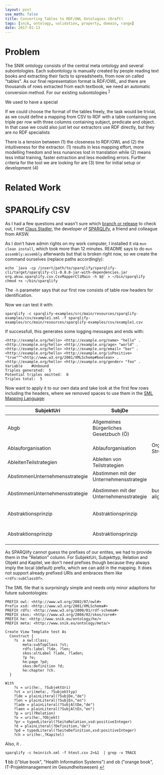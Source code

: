 ```yaml
---
layout: post
use_math: false
title: Converting Tables to RDF/OWL Ontologies (Draft)
tags: [snik, ontology, validation, property, domain, range]
date: 2017-01-13
---
```


# Problem
The SNIK ontology consists of the central meta ontology and several subontologies.
Each subontology is manually created by people reading text books and extracting their facts to spreadsheets, from now on called "tables".
As our final representation format is RDF/OWL, and there are thousands of rows extracted from each textbook, we need an automatic conversion method.
For our existing subontologies <sup name="a1">[1](#f1)</sup>





We used to have a special  

If we could choose the format of the tables freely, the task would be trivial, as we could define a mapping from CSV to RDF with a table containing one triple per row with three columns containing subject, predicate and object.
In that case we could also just let our extractors use RDF directly, but they are no RDF specialists

There is a tension between (1) the closeness to RDF/OWL and (2) the intuitiveness for the extractor.
(1) results in less mapping effort, more modelling freedom and less nunances lost in translation
while
(2) means less initial training, faster extraction and less modelling errors.
Further criteria for the tool we are looking for are (3) time for initial setup or development (4)

# Related Work

# SPARQLify CSV

As I had a few questions and wasn't sure which [branch or release](https://github.com/AKSW/Sparqlify) to check out, I met [Claus Stadler](http://aksw.org/ClausStadler.html), the developer of [SPARQLify](http://sparqlify.org/), a friend and colleague from AKSW.

As I don't have admin rights on my work computer, I installed it via `mvn clean install`, which took more than 12 minutes.
README says to do `mvn assembly:assembly` afterwards but that is broken right now, so we create the command ourselves (replace paths accordingly):

```
echo `java -cp /insert/path/to/sparqlify/sparqlify-cli/target/sparqlify-cli-0.8.0-jar-with-dependencies.jar org.aksw.sparqlify.csv.CsvMapperCliMain -h $@` > ~/bin/sparqlify
chmod +x ~/bin/sparqlify
```

The `-h` parameter says that our first row consists of table row headers for identification.

Now we can test it with:

```
sparqlify -c sparqlify-examples/src/main/resources/sparqlify-examples/csv/example1.sml -f sparqlify-examples/src/main/resources/sparqlify-examples/csv/example1.csv
```

If successfull, this generates some logging messages and ends with:

```
<http://example.org/hello> <http://example.org/name> "hello" .
<http://example.org/hello> <http://example.org/age> "world" .
<http://example.org/hello> <http://example.org/email> "bar" .
<http://example.org/hello> <http://example.org/isPositive> "true"^^<http://www.w3.org/2001/XMLSchema#boolean> .
<http://example.org/hello> <http://example.org/gender> "foo" .
Variable	#Unbound
Triples generated:	5
Potential triples omitted:	0
Triples total:	5
```

Now want to apply it to our own data and take look at the first few rows including the headers, where we removed spaces to use them in the [SML Mapping Language](http://sparqlify.org/smlLanguage):


| SubjektUri                     	| SubjDe                                  	| SubjEn                   	| SubjAltDe 	| SubjAltEn 	| Subjekttyp  	| Relation        	| Objekt               	| SeiteRelation 	| Definition                                        	| SeiteDefinition 	| Kapitel 	|
|--------------------------------	|-----------------------------------------	|--------------------------	|-----------	|-----------	|-------------	|-----------------	|----------------------	|---------------	|---------------------------------------------------	|-----------------	|---------	|
| Abgb                           	| Allgemeines Bürgerliches Gesetzbuch (Ö) 	|                          	| ABGB      	|           	| EntityType  	| rdfs:subClassOf 	| Gesetz               	|               	| Allgemeines Bürgerliches Gesetzbuch (Österreich). 	| Website;67      	| RECHT   	|
| Ablauforganisation             	| Ablauforganisation                      	| Organizational Structure 	|           	|           	| EntityType  	| meta:isBasedOn  	| ImKonzept            	| 18            	|                                                   	|                 	| ERMOD   	|
| AbleitenTeilstrategien         	| Ableiten von Teilstrategien             	|                          	|           	|           	| Function    	|                 	|                      	|               	|                                                   	| 117;120         	|         	|
| AbstimmenUnternehmensstrategie 	| Abstimmen mit der Unternehmensstrategie 	|                          	|           	|           	| Function    	| meta:uses       	| Wettbewerbsstrategie 	| 117           	|                                                   	|                 	|         	|
| AbstimmenUnternehmensstrategie 	| Abstimmen mit der Unternehmensstrategie 	| business-IT-alignment    	|           	|           	| Function    	|                 	|                      	|               	| Da die strategischen IT-Ziele [...]               	| 117             	|         	|
| Abstraktionsprinzip            	| Abstraktionsprinzip                     	|                          	|           	|           	| EntityType  	| rdfs:subClassOf 	| Architekturprinzip   	| 52            	| Das Abstraktionsprinzip verlangt [...]            	| 52              	| ARCHI   	|
| Abstraktionsprinzip            	| Abstraktionsprinzip                     	|                          	|           	|           	| EntityType  	| rdfs:subClassOf 	| Architekturprinzip   	| 52            	| Das Abstraktionsprinzip verlangt [...]            	| 52              	| ARCHI   	|

As SPARQlify cannot guess the prefixes of our entites, we had to provide them in the "Relation" column.
For SubjektUri, Subjekttyp, Relation and Objekt and Kapitel, we don't need prefixes though because they always imply the local (default) prefix, which we can add in the mapping.
It does not support already prefixed URIs and embraces them like `<rdfs:subClassOf>`.

The SML file that is surprisingly simple and needs only minor adaptions for future subontologies:

```
PREFIX owl: <http://www.w3.org/2002/07/owl#>
Prefix xsd: <http://www.w3.org/2001/XMLSchema#>
PREFIX rdfs: <http://www.w3.org/2000/01/rdf-schema#>
PREFIX skos: <http://www.w3.org/2004/02/skos/core#>
PREFIX he: <http://www.snik.eu/ontology/he/>
PREFIX meta: <http://www.snik.eu/ontology/meta/>

Create View Template test As
  Construct {
    ?s  a owl:Class;
        meta:subTopClass ?st;
        rdfs:label ?lde, ?len;
        skos:altLabel ?lade, ?laden;
        ?p ?o;
        he:page ?pd;
        skos:definition ?d;
        he:chapter ?ch.
  }

With
    ?s = uri(he:, ?SubjektUri)
    ?st = uri(meta:, ?Subjekttyp)
    ?lde = plainLiteral(?SubjDe,"de")
    ?len = plainLiteral(?SubjEn,"en")
    ?lade = plainLiteral(?SubjAltDe,"de")
    ?laen = plainLiteral(?SubjAltEn,"en")
    ?p = uri(?Relation)
    ?o = uri(he:,?Objekt)
    ?pr = typedLiteral(?SeiteRelation,xsd:positiveInteger)
    ?d = plainLiteral(?Definition,"de")
    ?pd = typedLiteral(?SeiteDefinition,xsd:positiveInteger)
    ?ch = uri(he:,?Kapitel)
```

Also, it .





`sparqlify -c heinrich.sml -f htest.csv 2>&1  | grep -v TRACE`



<b name="f1">1</b> bb ()"blue book", "Health Information Systems") and ob ("orange book", IT-Projektmanagement im Gesundheitswesen) [↩](#a1)
